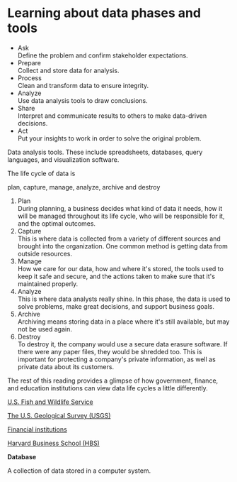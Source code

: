<h1>Learning about data phases and tools</h1>
<ul>
  <li>Ask</li>
  Define the problem and confirm stakeholder expectations.
  <li>Prepare</li>
  Collect and store data for analysis.
  <li>Process</li>
  Clean and transform data to ensure integrity.
  <li>Analyze</li>
  Use data analysis tools to draw conclusions.
  <li>Share</li>
  Interpret and communicate results to others to make data-driven decisions.
  <li>Act</li>
  Put your insights to work in order to solve the original problem.
</ul>


<p> Data analysis tools. These include spreadsheets, databases, query languages, and visualization software.</p>


<p>The life cycle of data is</p> plan, capture, manage, analyze, archive and destroy

<ol>
  <li>Plan</li>
  During planning, a business decides what kind of data it needs, how it will be managed throughout its life cycle, who will be responsible for it, and the optimal outcomes.
  <li>Capture</li>
  This is where data is collected from a variety of different sources and brought into the organization. One common method is getting data from outside resources.
  <li>Manage</li>
   How we care for our data, how and where it's stored, the tools used to keep it safe and secure, and the actions taken to make sure that it's maintained properly.
  <li>Analyze</li>
  This is where data analysts really shine. In this phase, the data is used to solve problems, make great decisions, and support business goals.
  <li>Archive</li>
  Archiving means storing data in a place where it's still available, but may not be used again. 
  <li>Destroy</li>
  To destroy it, the company would use a secure data erasure software. If there were any paper files, they would be shredded too. This is important for protecting a company's private information, as well as private data about its customers. 
 </ol>
 
 <p> The rest of this reading provides a glimpse of how government, finance, and education institutions can view data life cycles a little differently.</p>
 
 <p><a href="https://www.fws.gov/data/life-cycle"> U.S. Fish and Wildlife Service</a></p>

 <p><a href="https://www.usgs.gov/products/data-and-tools/data-management/data-lifecycle"> The U.S. Geological Survey (USGS)</a></p>

 <p><a href="https://sfmagazine.com/post-entry/july-2018-the-data-life-cycle/"> Financial institutions</a></p>

 <p><a href="https://online.hbs.edu/blog/post/data-life-cycle"> Harvard Business School (HBS)</a></p>

<p><b>Database</b>
  
  A collection of data stored in a computer system.
  </p>


